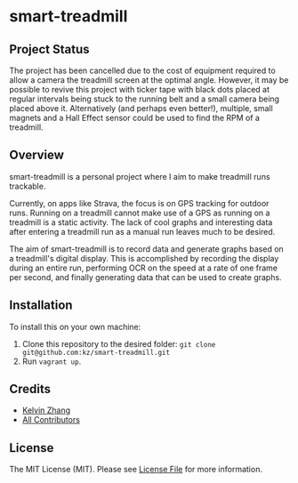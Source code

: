 # smart-treadmill

## Project Status

The project has been cancelled due to the cost of equipment required to allow a camera the treadmill screen at the optimal angle. However, it may be possible to revive this project with ticker tape with black dots placed at regular intervals being stuck to the running belt and a small camera being placed above it. Alternatively (and perhaps even better!), multiple, small magnets and a Hall Effect sensor could be used to find the RPM of a treadmill.

## Overview

smart-treadmill is a personal project where I aim to make treadmill runs trackable.

Currently, on apps like Strava, the focus is on GPS tracking for outdoor runs. Running on a treadmill cannot make use of a GPS as running on a treadmill is a static activity. The lack of cool graphs and interesting data after entering a treadmill run as a manual run leaves much to be desired.

The aim of smart-treadmill is to record data and generate graphs based on a treadmill's digital display. This is accomplished by recording the display during an entire run, performing OCR on the speed at a rate of one frame per second, and finally generating data that can be used to create graphs.

## Installation

To install this on your own machine:

1. Clone this repository to the desired folder: `git clone git@github.com:kz/smart-treadmill.git`
2. Run `vagrant up`.

## Credits

- [Kelvin Zhang](https://github.com/kz)
- [All Contributors](link-contributors)

## License

The MIT License (MIT). Please see [License File](LICENSE.md) for more information.
